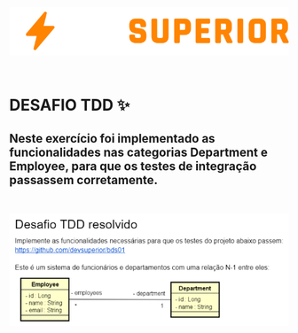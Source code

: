 <p align="center">
<img src = ".banner/devsuperior.svg" alt="exercicio">
</p>

<br />

# DESAFIO TDD ✨
## Neste exercício foi implementado as funcionalidades nas categorias Department e Employee, para que os testes de integração passassem corretamente.

<br />

<p align="center">
<img src = ".banner/exercicio-tdd.PNG" alt="exercicio">
</p>